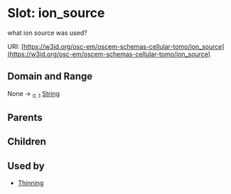 
# Slot: ion_source

what ion source was used?

URI: [https://w3id.org/osc-em/oscem-schemas-cellular-tomo/ion_source](https://w3id.org/osc-em/oscem-schemas-cellular-tomo/ion_source)


## Domain and Range

None &#8594;  <sub>0..1</sub> [String](types/String.md)

## Parents


## Children


## Used by

 * [Thinning](Thinning.md)
